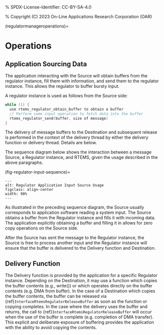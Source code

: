 % SPDX-License-Identifier: CC-BY-SA-4.0

% Copyright (C) 2023 On-Line Applications Research Corporation (OAR)

(regulatormanageroperations)=

# Operations

## Application Sourcing Data

The application interacting with the Source will obtain buffers from
the regulator instance, fill them with information, and send them to
the regulator instance. This allows the regulator to buffer bursty input.

A regulator instance is used as follows from the Source side:

```c
while (1) {
  use rtems_regulator_obtain_buffer to obtain a buffer
  // Perform some input operation to fetch data into the buffer
  rtems_regulator_send(buffer, size of message)
}
```

The delivery of message buffers to the Destination and subsequent release is
performed in the context of the delivery thread by either the delivery
function or delivery thread. Details are below.

The sequence diagram below shows the interaction between a message Source,
a Regulator instance, and RTEMS, given the usage described in the above
paragraphs.

(fig-regulator-input-sequence)=

```{figure} ../../images/c_user/regulator_input_sequence.png
---
alt: Regulator Application Input Source Usage
figclass: align-center
width: 90%
---
```

As illustrated in the preceding sequence diagram, the Source usually
corresponds to application software reading a system input. The Source
obtains a buffer from the Regulator instance and fills it with incoming
data. The application explicitly obtaining a buffer and filling it in
allows for zero copy operations on the Source side.

After the Source has sent the message to the Regulator instance,
the Source is free to process another input and the Regulator
instance will ensure that the buffer is delivered to the Delivery
function and Destination.

## Delivery Function

The Delivery function is provided by the application for a specific
Regulator instance. Depending on the Destination, it may use a function which
copies the buffer contents (e.g., write()) or which operates directly
on the buffer contents (e.g. DMA from buffer). In the case of a
Destination which copies the buffer contents, the buffer can be released
via {ref}`InterfaceRtemsRegulatorReleaseBuffer` as soon as the function
or copying completes. In the case where the delivery uses the buffer
and returns, the call to {ref}`InterfaceRtemsRegulatorReleaseBuffer`
will occur when the use of the buffer is complete (e.g. completion
of DMA transfer). This explicit and deliberate exposure of buffering
provides the application with the ability to avoid copying the contents.
